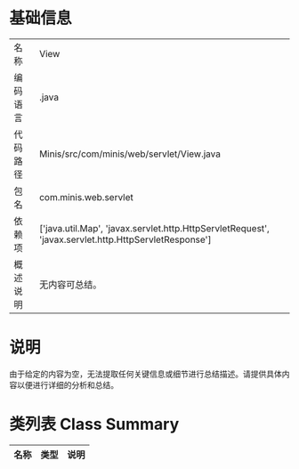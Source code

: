 # 基础信息

|      |      |
|------|------|
| 名称 | View |
| 编码语言 | .java |
| 代码路径 | Minis/src/com/minis/web/servlet/View.java |
| 包名 | com.minis.web.servlet |
| 依赖项 | ['java.util.Map', 'javax.servlet.http.HttpServletRequest', 'javax.servlet.http.HttpServletResponse'] |
| 概述说明 | 无内容可总结。 |

# 说明

由于给定的内容为空，无法提取任何关键信息或细节进行总结描述。请提供具体内容以便进行详细的分析和总结。

# 类列表 Class Summary

| 名称   | 类型  | 说明 |
|-------|------|-------------|




